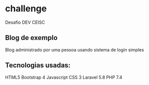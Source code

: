 # challenge
Desafio DEV CEISC

## Blog de exemplo
Blog administrado por uma pessoa usando sistema de login simples

## Tecnologias usadas:
HTML5
Bootstrap 4
Javascript
CSS 3
Laravel 5.8
PHP 7.4
